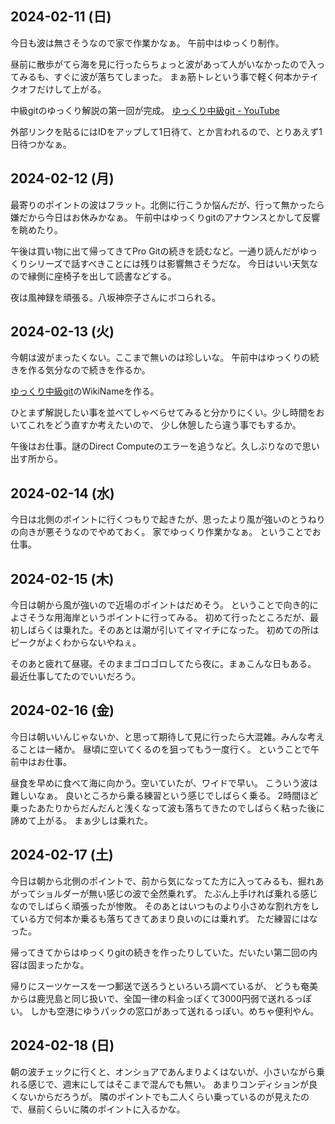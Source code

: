 ## 2024-02-11 (日)

今日も波は無さそうなので家で作業かなぁ。
午前中はゆっくり制作。

昼前に散歩がてら海を見に行ったらちょっと波があって人がいなかったので入ってみるも、すぐに波が落ちてしまった。
まぁ筋トレという事で軽く何本かテイクオフだけして上がる。

中級gitのゆっくり解説の第一回が完成。 [ゆっくり中級git - YouTube](https://www.youtube.com/playlist?list=PLxenskds9g0A5V8vJ0QrKHGaCDpN97hOy)

外部リンクを貼るにはIDをアップして1日待て、とか言われるので、とりあえず1日待つかなぁ。

## 2024-02-12 (月)

最寄りのポイントの波はフラット。北側に行こうか悩んだが、行って無かったら嫌だから今日はお休みかなぁ。
午前中はゆっくりgitのアナウンスとかして反響を眺めたり。

午後は買い物に出て帰ってきてPro Gitの続きを読むなど。一通り読んだがゆっくりシリーズで話すべきことには残りは影響無さそうだな。
今日はいい天気なので縁側に座椅子を出して読書などする。

夜は風神録を頑張る。八坂神奈子さんにボコられる。

## 2024-02-13 (火)

今朝は波がまったくない。ここまで無いのは珍しいな。
午前中はゆっくりの続きを作る気分なので続きを作るか。

[ゆっくり中級git](%E3%82%86%E3%81%A3%E3%81%8F%E3%82%8A%E4%B8%AD%E7%B4%9Agit)のWikiNameを作る。

ひとまず解説したい事を並べてしゃべらせてみると分かりにくい。少し時間をおいてこれをどう直すか考えたいので、
少し休憩したら違う事でもするか。

午後はお仕事。謎のDirect Computeのエラーを追うなど。久しぶりなので思い出す所から。

## 2024-02-14 (水)

今日は北側のポイントに行くつもりで起きたが、思ったより風が強いのとうねりの向きが悪そうなのでやめておく。
家でゆっくり作業かなぁ。
ということでお仕事。

## 2024-02-15 (木)

今日は朝から風が強いので近場のポイントはだめそう。
ということで向き的によさそうな用海岸というポイントに行ってみる。
初めて行ったところだが、最初しばらくは乗れた。そのあとは潮が引いてイマイチになった。
初めての所はピークがよくわからないやねぇ。

そのあと疲れて昼寝。そのままゴロゴロしてたら夜に。まぁこんな日もある。
最近仕事してたのでいいだろう。

## 2024-02-16 (金)

今日は朝いいんじゃないか、と思って期待して見に行ったら大混雑。みんな考えることは一緒か。
昼頃に空いてくるのを狙ってもう一度行く。
ということで午前中はお仕事。

昼食を早めに食べて海に向かう。空いていたが、ワイドで早い。
こういう波は難しいなぁ。
良いところから乗る練習という感じでしばらく乗る。
2時間ほど乗ったあたりからだんだんと浅くなって波も落ちてきたのでしばらく粘った後に諦めて上がる。
まぁ少しは乗れた。

## 2024-02-17 (土)

今日は朝から北側のポイントで、前から気になってた方に入ってみるも、掘れあがってショルダーが無い感じの波で全然乗れず。
たぶん上手ければ乗れる感じなのでしばらく頑張ったが惨敗。
そのあとはいつものより小さめな割れ方をしている方で何本か乗るも落ちてきてあまり良いのには乗れず。
ただ練習にはなった。

帰ってきてからはゆっくりgitの続きを作ったりしていた。だいたい第二回の内容は固まったかな。

帰りにスーツケースを一つ郵送で送ろうといろいろ調べているが、
どうも奄美からは鹿児島と同じ扱いで、全国一律の料金っぽくて3000円弱で送れるっぽい。
しかも空港にゆうパックの窓口があって送れるっぽい。めちゃ便利やん。

## 2024-02-18 (日)

朝の波チェックに行くと、オンショアであんまりよくはないが、小さいながら乗れる感じで、週末にしてはそこまで混んでも無い。
あまりコンディションが良くないからだろうが。
隣のポイントでも二人くらい乗っているのが見えたので、昼前くらいに隣のポイントに入るかな。